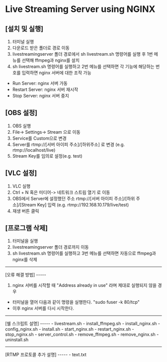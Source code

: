 Live Streaming Server using NGINX
=====

[설치 및 실행]
-----

1. 터미널 실행
2. 다운로드 받은 폴더로 경로 이동
3. livestreamingserver 폴더 경로에서 sh livestream.sh 명령어를 실행 후 1번 메뉴를 선택해 ffmpeg과 nginx를 설치
4. sh livestream.sh 명령어를 실행하고 2번 메뉴를 선택하면 각 기능에 해당하는 번호를 입력하면 nginx 서버에 대한 조작 가능  
- Run Server: nginx 서버 가동  
- Restart Server: nginx 서버 재시작  
- Stop Server: nginx 서버 중지


[OBS 설정]
-----

1. OBS 실행
2. File-> Settings-> Stream 으로 이동
3. Service를 Custom으로 변경
4. Server를 rtmp://[서버 아이피 주소]/[하위주소] 로 변경 (e.g. rtmp://localhost/live)
5. Stream Key를 임의로 설정(e.g. test)


[VLC 설정]
-----

1. VLC 실행
2. Ctrl + N 혹은 미디어-> 네트워크 스트림 열기 로 이동
3. OBS에서 Server에 설정했던 주소 rtmp://[서버 아이피 주소]/[하위 주소]/[Stream Key] 입력 (e.g. rtmp://192.168.10.179/live/test)
4. 재생 버튼 클릭


[프로그램 삭제]
-----

1. 터미널을 실행
2. livestreamingserver 폴더 경로까지 이동
3. sh livestream.sh 명령어를 실행하고 3번 메뉴를 선택하면 자동으로 ffmpeg과 nginx를 삭제

<hr>
[오류 해결 방법]
-----

1. nginx 서버를 시작할 때 "Address already in use" 라며 제대로 실행되지 않을 경우
- 터미널을 열어 다음과 같이 명령을 실행한다. "sudo fuser -k 80/tcp"
- 이후 nginx 서버를 다시 시작한다.

<hr>
[쉘 스크립트 설명]
-----
- livestream.sh
- install_ffmpeg.sh
- install_nginx.sh
- config_nginx.sh
- install.sh
- start_nginx.sh
- restart_nginx.sh
- stop_nginx.sh
- server_control.sh
- remove_ffmpeg.sh
- remove_nginx.sh
- uninstall.sh


<hr>
[RTMP 프로토콜 추가 설명]
-----
- text.txt
